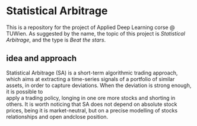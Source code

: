 # Statistical Arbitrage

This is a repository for the project of Applied Deep Learning corse @ TUWien. As suggested by the name,
the topic of this project is _Statistical Arbitrage_, and the type is _Beat the stars_.

## idea and approach
Statistical Arbitrage (SA) is a short-term algorithmic trading approach, which aims at extracting a time-series signals 
of a portfolio of similar assets, in order to capture deviations. When the deviation is strong enough, it is possible to  
apply a trading policy, longing in one ore more stocks and shorting in others. It is worth noticing that SA does not depend on 
absolute stock prices, being it is market-neutral, but on a precise modelling of stocks relationships and open andclose position.
